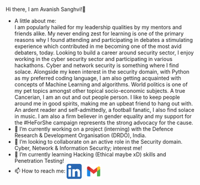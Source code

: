 Hi there, I am Avanish Sanghvi!👋   
- A little about me:   </br> I am popularly hailed for my leadership qualities by my mentors and friends alike. My never ending zest for learning is one of the primary reasons why I found attending and participating in debates a stimulating experience which contributed in me becoming one of the most avid debaters, today. Looking to build a career around security sector, I enjoy working in the cyber security sector and participating in various hackathons. Cyber and network security is something where I find solace. Alongside my keen interest in the security domain, with Python as my preferred coding language, I am also getting acquainted with concepts of Machine Learning and algorithms. World politics is one of my pet topics amongst other topical socio-economic subjects. A true Cancerian, I am an out and out people person. I like to keep people around me in good spirits, making me an upbeat friend to hang out with. An ardent reader and self-admittedly, a football fanatic, I also find solace in music. I am also a firm believer in gender equality and my support for the #HeForShe campaign represents the strong advocacy for the cause.   
- 🔭 I’m currently working on a project (interning) with the Defence Research & Development Organisation (DRDO), India.   
- 👯 I’m looking to collaborate on an active role in the Security domain. Cyber, Network & Information Security; interest me!   
- 🌱 I’m currently learning Hacking (Ethical maybe xD) skills and Penetration Testing!   
- 📫 How to reach me: 
<a href="https://www.linkedin.com/in/avanishsanghvi/" target="blank"><img align="center" src="https://github.com/avanishsanghvi/social-media-icons-for-portfolio/blob/main/iconfinder_1_Linkedin_unofficial_colored_svg_5296501.svg" alt="https://www.linkedin.com/in/avanish-sanghvi-8ab276188/" height="40" width="40" /></a> &nbsp;     <a href="mailto:avanishsanghvi09@gmail.com?"><img align="center" src="https://github.com/avanishsanghvi/social-media-icons-for-portfolio/blob/main/iconfinder_google-gmail_7089163.svg" height="40" width="40" /></a>   
</br>

<!--
**avanishsanghvi/avanishsanghvi** is a ✨ _special_ ✨ repository because its `README.md` (this file) appears on your GitHub profile.

Here are some ideas to get you started:



- 🤔 I’m looking for help with ...
- 💬 Ask me about ...
- 😄 Pronouns: ...
- ⚡ Fun fact: ...
-->
